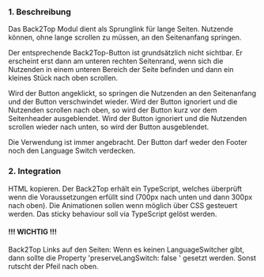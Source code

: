 ### 1. Beschreibung 
Das Back2Top Modul dient als Sprunglink für lange Seiten. Nutzende können, ohne lange scrollen zu müssen, an den Seitenanfang springen.

Der entsprechende Back2Top-Button ist grundsätzlich nicht sichtbar. Er erscheint erst dann am unteren rechten Seitenrand, wenn sich die Nutzenden in einem unteren Bereich der Seite befinden und dann ein kleines Stück nach oben scrollen.

Wird der Button angeklickt, so springen die Nutzenden an den Seitenanfang und der Button verschwindet wieder.
Wird der Button ignoriert und die Nutzenden scrollen nach oben, so wird der Button kurz vor dem Seitenheader ausgeblendet.
Wird der Button ignoriert und die Nutzenden scrollen wieder nach unten, so wird der Button ausgeblendet.

Die Verwendung ist immer angebracht.
Der Button darf weder den Footer noch den Language Switch verdecken.

### 2. Integration
 HTML kopieren. 
 Der Back2Top erhält ein TypeScript, welches überprüft wenn die Voraussetzungen erfüllt sind (700px nach unten und dann 300px nach oben). Die Animationen sollen wenn möglich über CSS gesteuert werden. Das sticky behaviour soll via TypeScript gelöst werden.
#### !!! WICHTIG !!!
 Back2Top Links auf den Seiten: Wenn es keinen LanguageSwitcher gibt, dann sollte die Property 'preserveLangSwitch: false ' gesetzt werden. Sonst rutscht der Pfeil nach oben.



